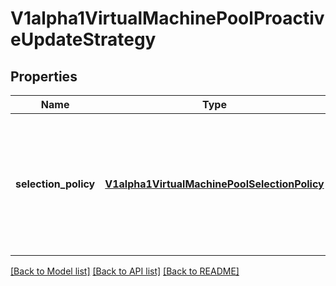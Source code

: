 # V1alpha1VirtualMachinePoolProactiveUpdateStrategy

## Properties
Name | Type | Description | Notes
------------ | ------------- | ------------- | -------------
**selection_policy** | [**V1alpha1VirtualMachinePoolSelectionPolicy**](V1alpha1VirtualMachinePoolSelectionPolicy.md) | SelectionPolicy defines the priority in which VM instances are selected for proactive update Defaults to \&quot;Random\&quot; base policy when no SelectionPolicy is configured | [optional] 

[[Back to Model list]](../README.md#documentation-for-models) [[Back to API list]](../README.md#documentation-for-api-endpoints) [[Back to README]](../README.md)


